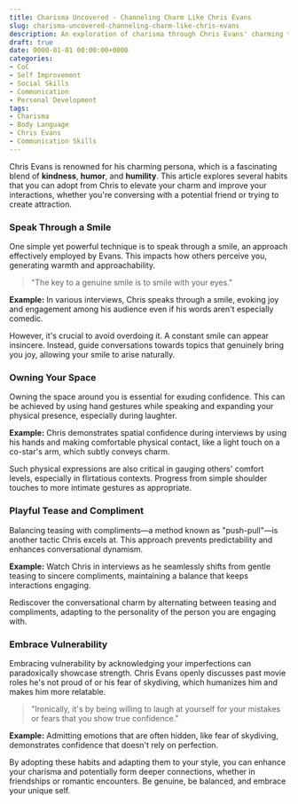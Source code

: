 ```yaml
---
title: Charisma Uncovered - Channeling Charm Like Chris Evans
slug: charisma-uncovered-channeling-charm-like-chris-evans
description: An exploration of charisma through Chris Evans' charming tactics, covering body language tricks, conversational strategies, and a mindset for unforgettable interactions.
draft: true
date: 0000-01-01 00:00:00+0000
categories:
- CoC
- Self Improvement
- Social Skills
- Communication
- Personal Development
tags:
- Charisma
- Body Language
- Chris Evans
- Communication Skills
---
```


Chris Evans is renowned for his charming persona, which is a fascinating blend of **kindness**, **humor**, and **humility**. This article explores several habits that you can adopt from Chris to elevate your charm and improve your interactions, whether you're conversing with a potential friend or trying to create attraction.

### Speak Through a Smile

One simple yet powerful technique is to speak through a smile, an approach effectively employed by Evans. This impacts how others perceive you, generating warmth and approachability.

> "The key to a genuine smile is to smile with your eyes."

**Example:** In various interviews, Chris speaks through a smile, evoking joy and engagement among his audience even if his words aren't especially comedic.

However, it's crucial to avoid overdoing it. A constant smile can appear insincere. Instead, guide conversations towards topics that genuinely bring you joy, allowing your smile to arise naturally.

### Owning Your Space

Owning the space around you is essential for exuding confidence. This can be achieved by using hand gestures while speaking and expanding your physical presence, especially during laughter.

**Example:** Chris demonstrates spatial confidence during interviews by using his hands and making comfortable physical contact, like a light touch on a co-star's arm, which subtly conveys charm.

Such physical expressions are also critical in gauging others' comfort levels, especially in flirtatious contexts. Progress from simple shoulder touches to more intimate gestures as appropriate.

### Playful Tease and Compliment

Balancing teasing with compliments—a method known as "push-pull"—is another tactic Chris excels at. This approach prevents predictability and enhances conversational dynamism.

**Example:** Watch Chris in interviews as he seamlessly shifts from gentle teasing to sincere compliments, maintaining a balance that keeps interactions engaging.

Rediscover the conversational charm by alternating between teasing and compliments, adapting to the personality of the person you are engaging with.

### Embrace Vulnerability

Embracing vulnerability by acknowledging your imperfections can paradoxically showcase strength. Chris Evans openly discusses past movie roles he's not proud of or his fear of skydiving, which humanizes him and makes him more relatable.

> "Ironically, it's by being willing to laugh at yourself for your mistakes or fears that you show true confidence."

**Example:** Admitting emotions that are often hidden, like fear of skydiving, demonstrates confidence that doesn't rely on perfection.

By adopting these habits and adapting them to your style, you can enhance your charisma and potentially form deeper connections, whether in friendships or romantic encounters. Be genuine, be balanced, and embrace your unique self.
